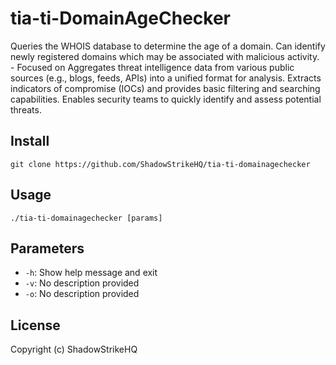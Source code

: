 # tia-ti-DomainAgeChecker
Queries the WHOIS database to determine the age of a domain. Can identify newly registered domains which may be associated with malicious activity. - Focused on Aggregates threat intelligence data from various public sources (e.g., blogs, feeds, APIs) into a unified format for analysis. Extracts indicators of compromise (IOCs) and provides basic filtering and searching capabilities. Enables security teams to quickly identify and assess potential threats.

## Install
`git clone https://github.com/ShadowStrikeHQ/tia-ti-domainagechecker`

## Usage
`./tia-ti-domainagechecker [params]`

## Parameters
- `-h`: Show help message and exit
- `-v`: No description provided
- `-o`: No description provided

## License
Copyright (c) ShadowStrikeHQ
